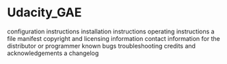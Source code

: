 # Udacity_GAE

configuration instructions
installation instructions
operating instructions
a file manifest
copyright and licensing information
contact information for the distributor or programmer
known bugs
troubleshooting
credits and acknowledgements
a changelog